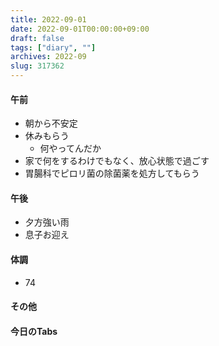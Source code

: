 ```yaml
---
title: 2022-09-01
date: 2022-09-01T00:00:00+09:00
draft: false
tags: ["diary", ""]
archives: 2022-09
slug: 317362
---
```

#### 午前
- 朝から不安定
- 休みもらう
  - 何やってんだか
- 家で何をするわけでもなく、放心状態で過ごす
- 胃腸科でピロリ菌の除菌薬を処方してもらう
#### 午後
- 夕方強い雨
- 息子お迎え
#### 体調
- 74
#### その他
#### 今日のTabs